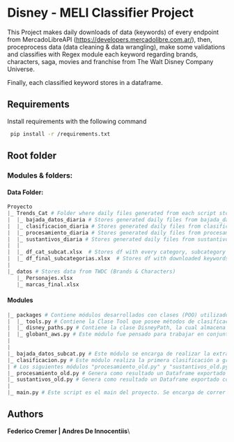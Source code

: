 # Disney - MELI Classifier Project

This Project makes daily downloads of data (keywords) of every endpoint from MercadoLibreAPI (https://developers.mercadolibre.com.ar/), then, proceprocess data (data cleaning & data wrangling), make some validations and classifies with Regex module each keyword regarding brands, characters, saga, movies and franchise from The Walt Disney Company Universe. 

Finally, each classified keyword stores in a dataframe. 

## Requirements


Install requirements with the following command

```bash
 pip install -r /requirements.txt
```

## Root folder
### Modules & folders:

#### Data Folder:
```python
Proyecto
|_ Trends_Cat # Folder where daily files generated from each script stores.
|  |_ bajada_datos_diaria # Stores generated daily files from bajada_datos.py
|  |_ clasificacion_diaria # Stores generated daily files from clasificacion.py.
|  |_ procesamiento_diaria # Stores generated daily files from procesamiento.py
|  |_ sustantivos_diaria # Stores generated daily files from sustantivos.py.
|  |
|  |_ df_cat_subcat.xlsx  # Stores df with every category, subcategory and codes from API
|  |_ df_final_subcategorias.xlsx  # Stores df with downloaded keywords
|
|_ datos # Stores data from TWDC (Brands & Characters)
   |_ Personajes.xlsx
   |_ marcas_final.xlsx
```

#### Modules
```python
|_ packages # Contiene módulos desarrollados con clases (POO) utilizados como herramientas a lo largo del código, del mismo modo que un módulo para almacenar los directorios en un único lugar.
|  |_ tools.py # Contiene la Clase Tool que posee métodos de clasificación y preprocesamiento para ser invocados dentro del script necesario y evitar repetir código.
|  |_ disney_paths.py # Contiene la clase DisneyPath, la cual almacena los distintos directorios de subida, guardado o directamente de archivos para que sea más facil su administración y escalabilidad del código.
|  |_ globant_aws.py # Este módulo fue pensado para trabajar en conjunto con Globant en lo relativo al Deploy, donde ellos pudieran de forma aislada trabajar sus propios métodos para realizar el deploy, sin la necesidad de tener que retocar el código original.
|
|
|_ bajada_datos_subcat.py # Este módulo se encarga de realizar la extracción de las keywords de cada día desde la API de MELI, obteniendo como resultado un Dataframe exportado como CSV bajo el nombre/formato: "YYYY/MM/DD_trends_diarias_subcat.csv", con las columnas "Keyword", "URL", "Fecha", "País", "Categoría" y "Subcategoría".
|_ clasificacion.py # Este módulo realiza la primera clasificación a gran escala de las keywords, obteniendo como resultado un Dataframe exportado como CSV bajo el nombre/formato: "YYYY/MM/DD_trends_clasificadas.csv".
| # Los siguientes módulos "procesamiento_old.py" y "sustantivos_old.py" no llegaron a ser refactorizados ni detallados línea por línea, siendo que se ocupaban de una clasificación con mayor detenimiento 
|_ procesamiento_old.py # Genera como resultado un Dataframe exportado como CSV bajo el nombre/formato: "YYYY/MM/DD_procesado_sinprod.csv".
|_ sustantivos_old.py # Genera como resultado un Dataframe exportado como CSV bajo el nombre/formato: "YYYY/MM/DD_procesado_diario.csv".
|
|_ main.py # Este script es el main del proyecto. Se encarga de correr todos los módulos en conjunto y de forma secuencial. Es el script que debe automatizarse. 

```



## Authors
**Federico Cremer | Andres De Innocentiis**\
